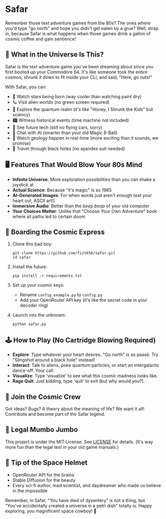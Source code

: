 # Safar

Remember those text adventure games from the 80s? The ones where you'd type "go north" and hope you didn't get eaten by a grue? Well, strap in, because Safar is what happens when those games drink a gallon of cosmic coffee and gain sentience!

## 🌌 What in the Universe Is This?

Safar is the text adventure game you've been dreaming about since you first booted up your Commodore 64. It's like someone took the entire cosmos, shrunk it down to fit inside your CLI, and said, "Here, go nuts!"

With Safar, you can:

- 🌟 Watch stars being born (way cooler than watching paint dry)
- 🪐 Visit alien worlds (no green screen required)
- 🧬 Explore the quantum realm (it's like "Honey, I Shrunk the Kids" but sciency)
- 🏙️ Witness historical events (time machine not included)
- 🚀 See future tech (still no flying cars, sorry)
- 🤔 Chat with AI (smarter than your old Magic 8-Ball)
- 🌋 Watch geology happen in real-time (more exciting than it sounds, we promise)
- 🌌 Travel through black holes (no spandex suit needed)

## 🖥️ Features That Would Blow Your 80s Mind

- **Infinite Universe**: More exploration possibilities than you can shake a joystick at
- **Actual Science**: Because "it's magic" is so 1985
- **AI-Generated Images**: For when words just aren't enough (eat your heart out, ASCII art!)
- **Immersive Audio**: Better than the *beep boop* of your old computer
- **Your Choices Matter**: Unlike that "Choose Your Own Adventure" book where all paths led to certain doom

## 🚀 Boarding the Cosmic Express

1. Clone this bad boy:
   ```
   git clone https://github.com/fizt656/safar.git
   cd safar
   ```

2. Install the future:
   ```
   pip install -r requirements.txt
   ```

3. Set up your cosmic keys:
   - Rename `config_example.py` to `config.py`
   - Add your OpenRouter API key (it's like the secret code in your decoder ring)

4. Launch into the unknown:
   ```
   python safar.py
   ```

## 🕹️ How to Play (No Cartridge Blowing Required)

- **Explore**: Type whatever your heart desires. "Go north" is so passé. Try "Slingshot around a black hole" instead!
- **Interact**: Talk to aliens, poke quantum particles, or start an intergalactic dance-off. Your call.
- **Visualize**: Type 'visualize' to see what this cosmic madness looks like.
- **Rage Quit**: Just kidding, type 'quit' to exit (but why would you?).

## 🤝 Join the Cosmic Crew

Got ideas? Bugs? A theory about the meaning of life? We want it all! Contribute and become part of the Safar legend.

## 📜 Legal Mumbo Jumbo

This project is under the MIT License. See [LICENSE](LICENSE) for details. (It's way more fun than the legal text in your old game manuals.)

## 🙏 Tip of the Space Helmet

- OpenRouter API for the brains
- Stable Diffusion for the beauty
- Every sci-fi author, mad scientist, and daydreamer who made us believe in the impossible

Remember, in Safar, "You have died of dysentery" is not a thing, but "You've accidentally created a universe in a petri dish" totally is. Happy exploring, you magnificent space cowboy! 🌠